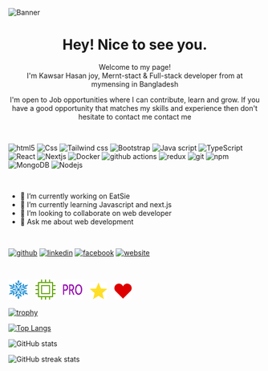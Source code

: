 



<p><img alt="Banner" src="https://i.ibb.co/VtwhPYD/Green-Professional-Gamer-Linked-In-Banner.png" /></p>
<h1 align='center'>Hey! Nice to see you.</h1>


<p align='center'>Welcome to my page! </br> I'm Kawsar Hasan joy, Mernt-stact & Full-stack developer from at mymensing in Bangladesh </p>
<p align='center'>I'm open to Job opportunities where I can contribute, learn and grow. If you have a good opportunity that matches my skills and experience then don't hesitate to contact me contact me </p>

<br/>


<p>
  <img alt="html5" src="https://img.shields.io/badge/-HTML5-CB3837?style=flat-square&logo=html5&logoColor=white" />
  <img alt="Css" src="https://img.shields.io/badge/-Css-E34F26?style=flat-square&logo=css5&logoColor=white" />
  <img alt="Tailwind css" src="https://img.shields.io/badge/-Tailwind-45b8d8?style=flat-square&logo=tailwindcss&logoColor=white" />
  <img alt="Bootstrap" src="https://img.shields.io/badge/-Bootstrap-E34F26?style=flat-square&logo=bootstrap&logoColor=white" />
  <img alt="Java script" src="https://img.shields.io/badge/-javascript-E34F26?style=flat-square&logo=javascript&logoColor=white" />
  <img alt="TypeScript" src="https://img.shields.io/badge/-TypeScript-007ACC?style=flat-square&logo=typescript&logoColor=white" />
  <img alt="React" src="https://img.shields.io/badge/-React-45b8d8?style=flat-square&logo=react&logoColor=white" />
  <img alt="Nextjs" src="https://img.shields.io/badge/-Next.js-000?style=flat-square&logo=next.js&logoColor=white" />
  <img alt="Docker" src="https://img.shields.io/badge/-Docker-46a2f1?style=flat-square&logo=docker&logoColor=white" />
  <img alt="github actions" src="https://img.shields.io/badge/-Github_Actions-2088FF?style=flat-square&logo=github-actions&logoColor=white" />
  <img alt="redux" src="https://img.shields.io/badge/-Redux-764ABC?style=flat-square&logo=redux&logoColor=white" />
  <img alt="git" src="https://img.shields.io/badge/-Git-F05032?style=flat-square&logo=git&logoColor=white" />
  <img alt="npm" src="https://img.shields.io/badge/-NPM-CB3837?style=flat-square&logo=npm&logoColor=white" />
  <img alt="MongoDB" src="https://img.shields.io/badge/-MongoDB-13aa52?style=flat-square&logo=mongodb&logoColor=white" />
  <img alt="Nodejs" src="https://img.shields.io/badge/-Nodejs-43853d?style=flat-square&logo=Node.js&logoColor=white" />
</p>
<br />


- 🔭 I’m currently working on EatSie 
- 🌱 I’m currently learning Javascript and next.js 
- 👯 I’m looking to collaborate on web developer 
- 💬 Ask me about web development 




<br/>



[<img src='https://www.webfx.com/wp-content/uploads/2022/08/github-logo.png' alt='github' height='40'>](https://github.com/kawsarhasanjoy1)  [<img src='https://images.unsplash.com/photo-1611944212129-29977ae1398c?q=80&w=1000&auto=format&fit=crop&ixlib=rb-4.0.3&ixid=M3wxMjA3fDB8MHxzZWFyY2h8Mnx8bGlua2VkaW58ZW58MHx8MHx8fDA%3D' alt='linkedin' height='40'>](https://www.linkedin.com/in/https://www.linkedin.com/in/kawsar-hasan-joy//)  [<img src='https://encrypted-tbn0.gstatic.com/images?q=tbn:ANd9GcTzuywOjCTV38_Gl8qcgf4sSGaFrlc5EoaNgRMfHeWwZA&s' alt='facebook' height='40'>](https://www.facebook.com/https://www.facebook.com/profile.php?id=100077015388756)  [<img src='https://cdn.jsdelivr.net/npm/simple-icons@3.0.1/icons/icloud.svg' alt='website' height='40'>](https://next-lavel-portfolio.vercel.app/)  





<br/>




<a href='https://archiveprogram.github.com/'><img src='https://raw.githubusercontent.com/acervenky/animated-github-badges/master/assets/acbadge.gif' width='40' height='40'></a> <a href='https://docs.github.com/en/developers'><img src='https://raw.githubusercontent.com/acervenky/animated-github-badges/master/assets/devbadge.gif' width='40' height='40'></a> <a href='https://github.com/pricing'><img src='https://raw.githubusercontent.com/acervenky/animated-github-badges/master/assets/pro.gif' width='40' height='40'></a> <a href='https://stars.github.com/'><img src='https://raw.githubusercontent.com/acervenky/animated-github-badges/master/assets/starbadge.gif' width='35' height='35'></a> <a href='https://docs.github.com/en/github/supporting-the-open-source-community-with-github-sponsors'><img src='https://raw.githubusercontent.com/acervenky/animated-github-badges/master/assets/sponsorbadge.gif' width='35' height='35'></a> 

[![trophy](https://github-profile-trophy.vercel.app/?username=kawsarhasanjoy1)](https://github.com/ryo-ma/github-profile-trophy)

[![Top Langs](https://github-readme-stats.vercel.app/api/top-langs/?username=kawsarhasanjoy1)](https://github.com/anuraghazra/github-readme-stats)

![GitHub stats](https://github-readme-stats.vercel.app/api?username=kawsarhasanjoy1&show_icons=true&count_private=true)  

![GitHub streak stats](https://streak-stats.demolab.com/?user=kawsarhasanjoy1)  

